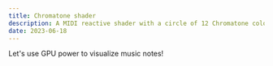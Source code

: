 ```yaml
---
title: Chromatone shader
description: A MIDI reactive shader with a circle of 12 Chromatone colored glowing notes.
date: 2023-06-18
---
```


Let's use GPU power to visualize music notes!

<script setup>
import { defineClientComponent } from 'vitepress'

const ExpShader = defineClientComponent(() => {
  return import('./ExpShader.vue')
})

</script>

<ExpShader></ExpShader>